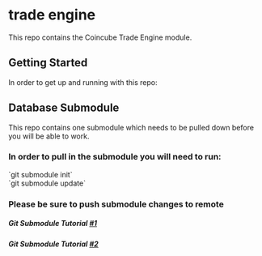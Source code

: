 <h1>trade engine</h1>
This repo contains the Coincube Trade Engine module.


<h2>Getting Started</h2>
In order to get up and running with this repo:

<h2>Database Submodule</h2>
This repo contains one submodule which needs to be pulled down before you will be able to work.<br>

<h3>In order to pull in the submodule you will need to run:</h3>
`git submodule init`<br>
`git submodule update`<br>

<h3>Please be sure to push submodule changes to remote</h3>

<h5>Git Submodule Tutorial <a href="https://git-scm.com/book/en/v2/Git-Tools-Submodules">#1</a></h5>
<h5>Git Submodule Tutorial <a href="https://git.wiki.kernel.org/index.php/GitSubmoduleTutorial">#2</a></h5>
